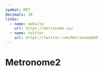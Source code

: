 ```yaml
---
symbol: MET
decimals: 18
links:
  - name: website
    url: https://metronome.io/
  - name: twitter
    url: https://twitter.com/MetronomeDAO
---
```


# Metronome2
